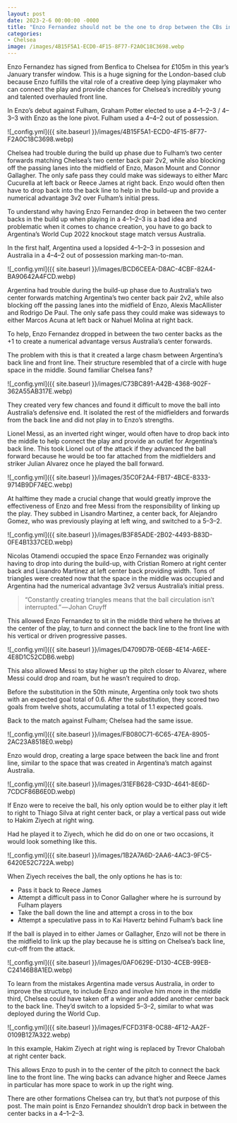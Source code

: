 ```yaml
---
layout: post
date: 2023-2-6 00:00:00 -0000
title: "Enzo Fernandez should not be the one to drop between the CBs in the buildup for Chelsea"
categories: 
- Chelsea
image: /images/4B15F5A1-ECD0-4F15-8F77-F2A0C18C3698.webp
--- 
```


Enzo Fernandez has signed from Benfica to Chelsea for £105m in this year’s January transfer window. This is a huge signing for the London-based club because Enzo fulfills the vital role of a creative deep lying playmaker who can connect the play and provide chances for Chelsea’s incredibly young and talented overhauled front line.

In Enzo’s debut against Fulham, Graham Potter elected to use a 4–1–2–3 / 4–3–3 with Enzo as the lone pivot. Fulham used a 4–4–2 out of possession.

![_config.yml]({{ site.baseurl }}/images/4B15F5A1-ECD0-4F15-8F77-F2A0C18C3698.webp)

Chelsea had trouble during the build up phase due to Fulham’s two center forwards matching Chelsea’s two center back pair 2v2, while also blocking off the passing lanes into the midfield of Enzo, Mason Mount and Connor Gallagher. The only safe pass they could make was sideways to either Marc Cucurella at left back or Reece James at right back.
Enzo would often then have to drop back into the back line to help in the build-up and provide a numerical advantage 3v2 over Fulham’s initial press.

To understand why having Enzo Fernandez drop in between the two center backs in the build up when playing in a 4–1–2–3 is a bad idea and problematic when it comes to chance creation, you have to go back to Argentina’s World Cup 2022 knockout stage match versus Australia.

In the first half, Argentina used a lopsided 4–1–2–3 in possesion and Australia in a 4–4–2 out of possession marking man-to-man.

![_config.yml]({{ site.baseurl }}/images/BCD6CEEA-D8AC-4CBF-82A4-BA90642A4FCD.webp)

Argentina had trouble during the build-up phase due to Australia’s two center forwards matching Argentina’s two center back pair 2v2, while also blocking off the passing lanes into the midfield of Enzo, Alexis MacAllister and Rodrigo De Paul. The only safe pass they could make was sideways to either Marcos Acuna at left back or Nahuel Molina at right back.

To help, Enzo Fernandez dropped in between the two center backs as the +1 to create a numerical advantage versus Australia’s center forwards.

The problem with this is that it created a large chasm between Argentina’s back line and front line. Their structure resembled that of a circle with huge space in the middle. Sound familiar Chelsea fans?

![_config.yml]({{ site.baseurl }}/images/C73BC891-A42B-4368-902F-362A55AB317E.webp)

They created very few chances and found it difficult to move the ball into Australia’s defensive end. It isolated the rest of the midfielders and forwards from the back line and did not play in to Enzo’s strengths.

Lionel Messi, as an inverted right winger, would often have to drop back into the middle to help connect the play and provide an outlet for Argentina’s back line. This took Lionel out of the attack if they advanced the ball forward because he would be too far attached from the midfielders and striker Julian Alvarez once he played the ball forward.

![_config.yml]({{ site.baseurl }}/images/35C0F2A4-FB17-4BCE-8333-9714B9DF74EC.webp)

At halftime they made a crucial change that would greatly improve the effectiveness of Enzo and free Messi from the responsibility of linking up the play. They subbed in Lisandro Martinez, a center back, for Alejandro Gomez, who was previously playing at left wing, and switched to a 5–3–2.

![_config.yml]({{ site.baseurl }}/images/B3F85ADE-2B02-4493-B83D-0FE4B1337CED.webp)

Nicolas Otamendi occupied the space Enzo Fernandez was originally having to drop into during the build-up, with Cristian Romero at right center back and Lisandro Martinez at left center back providing width. Tons of triangles were created now that the space in the middle was occupied and Argentina had the numerical advantage 3v2 versus Australia’s initial press.

> “Constantly creating triangles means that the ball circulation isn’t interrupted.” — Johan Cruyff

This allowed Enzo Fernandez to sit in the middle third where he thrives at the center of the play, to turn and connect the back line to the front line with his vertical or driven progressive passes.

![_config.yml]({{ site.baseurl }}/images/D4709D7B-0E6B-4E14-A6EE-4E8D1C52CDB6.webp)

This also allowed Messi to stay higher up the pitch closer to Alvarez, where Messi could drop and roam, but he wasn’t required to drop.

Before the substitution in the 50th minute, Argentina only took two shots with an expected goal total of 0.6. After the substitution, they scored two goals from twelve shots, accumulating a total of 1.1 expected goals.

Back to the match against Fulham; Chelsea had the same issue.

![_config.yml]({{ site.baseurl }}/images/FB080C71-6C65-47EA-8905-2AC23A8518E0.webp)

Enzo would drop, creating a large space between the back line and front line, similar to the space that was created in Argentina’s match against Australia.

![_config.yml]({{ site.baseurl }}/images/31EFB628-C93D-4641-8E6D-7CDCF86B6E0D.webp)

If Enzo were to receive the ball, his only option would be to either play it left to right to Thiago Silva at right center back, or play a vertical pass out wide to Hakim Ziyech at right wing.

Had he played it to Ziyech, which he did do on one or two occasions, it would look something like this.

![_config.yml]({{ site.baseurl }}/images/1B2A7A6D-2AA6-4AC3-9FC5-6420E52C722A.webp)

When Ziyech receives the ball, the only options he has is to:

* Pass it back to Reece James
* Attempt a difficult pass in to Conor Gallagher where he is surround by Fulham players
* Take the ball down the line and attempt a cross in to the box
* Attempt a speculative pass in to Kai Havertz behind Fulham’s back line

If the ball is played in to either James or Gallagher, Enzo will not be there in the midfield to link up the play because he is sitting on Chelsea’s back line, cut-off from the attack.

![_config.yml]({{ site.baseurl }}/images/0AF0629E-D130-4CEB-99EB-C24146B8A1ED.webp)

To learn from the mistakes Argentina made versus Australia, in order to improve the structure, to include Enzo and involve him more in the middle third, Chelsea could have taken off a winger and added another center back to the back line. They’d switch to a lopsided 5–3–2, similar to what was deployed during the World Cup.

![_config.yml]({{ site.baseurl }}/images/FCFD31F8-0C88-4F12-AA2F-0109B127A322.webp)

In this example, Hakim Ziyech at right wing is replaced by Trevor Chalobah at right center back.

This allows Enzo to push in to the center of the pitch to connect the back line to the front line. The wing backs can advance higher and Reece James in particular has more space to work in up the right wing.

There are other formations Chelsea can try, but that’s not purpose of this post. The main point is Enzo Fernandez shouldn’t drop back in between the center backs in a 4–1–2–3.



